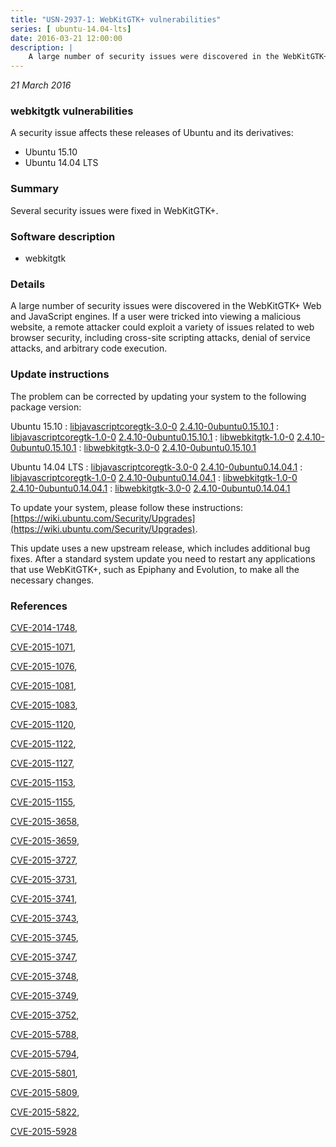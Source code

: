 ```yaml
---
title: "USN-2937-1: WebKitGTK+ vulnerabilities"
series: [ ubuntu-14.04-lts]
date: 2016-03-21 12:00:00
description: |
    A large number of security issues were discovered in the WebKitGTK+ Web and JavaScript engines. If a user were tricked into viewing a malicious website, a remote attacker could exploit a variety of issues related to web browser security, including cross-site scripting attacks, denial of service attacks, and arbitrary code execution. 
--- 
```

 
 

*21 March 2016*

### webkitgtk vulnerabilities

A security issue affects these releases of Ubuntu and its derivatives:

* Ubuntu 15.10
* Ubuntu 14.04 LTS

### Summary

Several security issues were fixed in WebKitGTK+. 

### Software description

* webkitgtk 

### Details

A large number of security issues were discovered in the WebKitGTK+ Web and JavaScript engines. If a user were tricked into viewing a malicious website, a remote attacker could exploit a variety of issues related to web browser security, including cross-site scripting attacks, denial of service attacks, and arbitrary code execution. 

### Update instructions

The problem can be corrected by updating your system to the following package version:

Ubuntu 15.10
 : [libjavascriptcoregtk-3.0-0](https://launchpad.net/ubuntu/+source/webkitgtk) <span> [2.4.10-0ubuntu0.15.10.1](https://launchpad.net/ubuntu/+source/webkitgtk/2.4.10-0ubuntu0.15.10.1) </span> 
 : [libjavascriptcoregtk-1.0-0](https://launchpad.net/ubuntu/+source/webkitgtk) <span> [2.4.10-0ubuntu0.15.10.1](https://launchpad.net/ubuntu/+source/webkitgtk/2.4.10-0ubuntu0.15.10.1) </span> 
 : [libwebkitgtk-1.0-0](https://launchpad.net/ubuntu/+source/webkitgtk) <span> [2.4.10-0ubuntu0.15.10.1](https://launchpad.net/ubuntu/+source/webkitgtk/2.4.10-0ubuntu0.15.10.1) </span> 
 : [libwebkitgtk-3.0-0](https://launchpad.net/ubuntu/+source/webkitgtk) <span> [2.4.10-0ubuntu0.15.10.1](https://launchpad.net/ubuntu/+source/webkitgtk/2.4.10-0ubuntu0.15.10.1) </span> 

Ubuntu 14.04 LTS
 : [libjavascriptcoregtk-3.0-0](https://launchpad.net/ubuntu/+source/webkitgtk) <span> [2.4.10-0ubuntu0.14.04.1](https://launchpad.net/ubuntu/+source/webkitgtk/2.4.10-0ubuntu0.14.04.1) </span> 
 : [libjavascriptcoregtk-1.0-0](https://launchpad.net/ubuntu/+source/webkitgtk) <span> [2.4.10-0ubuntu0.14.04.1](https://launchpad.net/ubuntu/+source/webkitgtk/2.4.10-0ubuntu0.14.04.1) </span> 
 : [libwebkitgtk-1.0-0](https://launchpad.net/ubuntu/+source/webkitgtk) <span> [2.4.10-0ubuntu0.14.04.1](https://launchpad.net/ubuntu/+source/webkitgtk/2.4.10-0ubuntu0.14.04.1) </span> 
 : [libwebkitgtk-3.0-0](https://launchpad.net/ubuntu/+source/webkitgtk) <span> [2.4.10-0ubuntu0.14.04.1](https://launchpad.net/ubuntu/+source/webkitgtk/2.4.10-0ubuntu0.14.04.1) </span> 

To update your system, please follow these instructions: [https://wiki.ubuntu.com/Security/Upgrades](https://wiki.ubuntu.com/Security/Upgrades).

This update uses a new upstream release, which includes additional bug fixes. After a standard system update you need to restart any applications that use WebKitGTK+, such as Epiphany and Evolution, to make all the necessary changes. 

### References

 
 [CVE-2014-1748](http://people.ubuntu.com/~ubuntu-security/cve/CVE-2014-1748), 

 [CVE-2015-1071](http://people.ubuntu.com/~ubuntu-security/cve/CVE-2015-1071), 

 [CVE-2015-1076](http://people.ubuntu.com/~ubuntu-security/cve/CVE-2015-1076), 

 [CVE-2015-1081](http://people.ubuntu.com/~ubuntu-security/cve/CVE-2015-1081), 

 [CVE-2015-1083](http://people.ubuntu.com/~ubuntu-security/cve/CVE-2015-1083), 

 [CVE-2015-1120](http://people.ubuntu.com/~ubuntu-security/cve/CVE-2015-1120), 

 [CVE-2015-1122](http://people.ubuntu.com/~ubuntu-security/cve/CVE-2015-1122), 

 [CVE-2015-1127](http://people.ubuntu.com/~ubuntu-security/cve/CVE-2015-1127), 

 [CVE-2015-1153](http://people.ubuntu.com/~ubuntu-security/cve/CVE-2015-1153), 

 [CVE-2015-1155](http://people.ubuntu.com/~ubuntu-security/cve/CVE-2015-1155), 

 [CVE-2015-3658](http://people.ubuntu.com/~ubuntu-security/cve/CVE-2015-3658), 

 [CVE-2015-3659](http://people.ubuntu.com/~ubuntu-security/cve/CVE-2015-3659), 

 [CVE-2015-3727](http://people.ubuntu.com/~ubuntu-security/cve/CVE-2015-3727), 

 [CVE-2015-3731](http://people.ubuntu.com/~ubuntu-security/cve/CVE-2015-3731), 

 [CVE-2015-3741](http://people.ubuntu.com/~ubuntu-security/cve/CVE-2015-3741), 

 [CVE-2015-3743](http://people.ubuntu.com/~ubuntu-security/cve/CVE-2015-3743), 

 [CVE-2015-3745](http://people.ubuntu.com/~ubuntu-security/cve/CVE-2015-3745), 

 [CVE-2015-3747](http://people.ubuntu.com/~ubuntu-security/cve/CVE-2015-3747), 

 [CVE-2015-3748](http://people.ubuntu.com/~ubuntu-security/cve/CVE-2015-3748), 

 [CVE-2015-3749](http://people.ubuntu.com/~ubuntu-security/cve/CVE-2015-3749), 

 [CVE-2015-3752](http://people.ubuntu.com/~ubuntu-security/cve/CVE-2015-3752), 

 [CVE-2015-5788](http://people.ubuntu.com/~ubuntu-security/cve/CVE-2015-5788), 

 [CVE-2015-5794](http://people.ubuntu.com/~ubuntu-security/cve/CVE-2015-5794), 

 [CVE-2015-5801](http://people.ubuntu.com/~ubuntu-security/cve/CVE-2015-5801), 

 [CVE-2015-5809](http://people.ubuntu.com/~ubuntu-security/cve/CVE-2015-5809), 

 [CVE-2015-5822](http://people.ubuntu.com/~ubuntu-security/cve/CVE-2015-5822), 

 [CVE-2015-5928](http://people.ubuntu.com/~ubuntu-security/cve/CVE-2015-5928)
 


